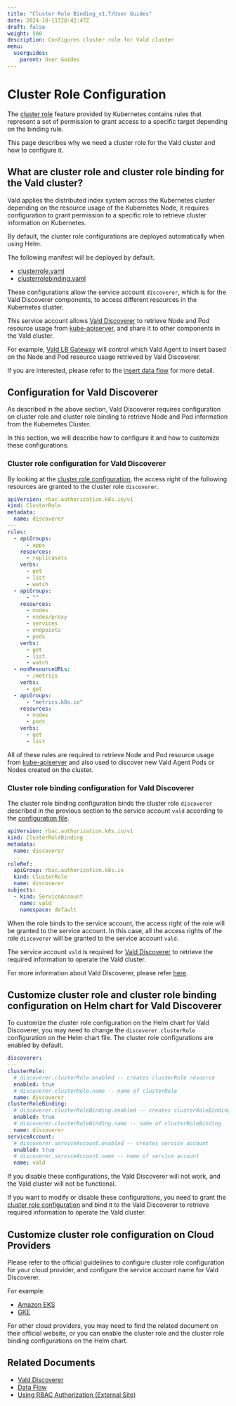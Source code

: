 ```yaml
---
title: "Cluster Role Binding_v1.7/User Guides"
date: 2024-10-11T20:42:47Z
draft: false
weight: 500
description: Configures cluster role for Vald cluster
menu:
  userguides:
    parent: User Guides
---
```


# Cluster Role Configuration

The [cluster role](https://kubernetes.io/docs/reference/access-authn-authz/rbac/) feature provided by Kubernetes contains rules that represent a set of permission to grant access to a specific target depending on the binding rule.

This page describes why we need a cluster role for the Vald cluster and how to configure it.

## What are cluster role and cluster role binding for the Vald cluster?

Vald applies the distributed index system across the Kubernetes cluster depending on the resource usage of the Kubernetes Node, it requires configuration to grant permission to a specific role to retrieve cluster information on Kubernetes.

By default, the cluster role configurations are deployed automatically when using Helm.

The following manifest will be deployed by default.

- [clusterrole.yaml](https://github.com/vdaas/vald/blob/main/k8s/discoverer/clusterrole.yaml)
- [clusterrolebinding.yaml](https://github.com/vdaas/vald/blob/main/k8s/discoverer/clusterrolebinding.yaml)

These configurations allow the service account `discoverer`, which is for the Vald Discoverer components, to access different resources in the Kubernetes cluster.

This service account allows [Vald Discoverer](/docs/v1.7/overview/component/discoverer) to retrieve Node and Pod resource usage from [kube-apiserver](https://kubernetes.io/docs/reference/command-line-tools-reference/kube-apiserver/), and share it to other components in the Vald cluster.

For example, [Vald LB Gateway](/docs/v1.7/overview/component/lb-gateway) will control which Vald Agent to insert based on the Node and Pod resource usage retrieved by Vald Discoverer.

If you are interested, please refer to the [insert data flow](/docs/v1.7/overview/data-flow#insert) for more detail.

## Configuration for Vald Discoverer

As described in the above section, Vald Discoverer requires configuration on cluster role and cluster role binding to retrieve Node and Pod information from the Kubernetes Cluster.

In this section, we will describe how to configure it and how to customize these configurations.

### Cluster role configuration for Vald Discoverer

By looking at the [cluster role configuration](https://github.com/vdaas/vald/blob/main/k8s/discoverer/clusterrole.yaml), the access right of the following resources are granted to the cluster role `discoverer`.

```yaml
apiVersion: rbac.authorization.k8s.io/v1
kind: ClusterRole
metadata:
  name: discoverer
---
rules:
  - apiGroups:
      - apps
    resources:
      - replicasets
    verbs:
      - get
      - list
      - watch
  - apiGroups:
      - ""
    resources:
      - nodes
      - nodes/proxy
      - services
      - endpoints
      - pods
    verbs:
      - get
      - list
      - watch
  - nonResourceURLs:
      - /metrics
    verbs:
      - get
  - apiGroups:
      - "metrics.k8s.io"
    resources:
      - nodes
      - pods
    verbs:
      - get
      - list
```

All of these rules are required to retrieve Node and Pod resource usage from [kube-apiserver](https://kubernetes.io/docs/reference/command-line-tools-reference/kube-apiserver/) and also used to discover new Vald Agent Pods or Nodes created on the cluster.

### Cluster role binding configuration for Vald Discoverer

The cluster role binding configuration binds the cluster role `discoverer` described in the previous section to the service account `vald` according to the [configuration file](https://github.com/vdaas/vald/blob/main/k8s/discoverer/clusterrolebinding.yaml).

```yaml
apiVersion: rbac.authorization.k8s.io/v1
kind: ClusterRoleBinding
metadata:
  name: discoverer
  ...
roleRef:
  apiGroup: rbac.authorization.k8s.io
  kind: ClusterRole
  name: discoverer
subjects:
  - kind: ServiceAccount
    name: vald
    namespace: default
```

When the role binds to the service account, the access right of the role will be granted to the service account.
In this case, all the access rights of the role `discoverer` will be granted to the service account `vald`.

The service account `vald` is required for [Vald Discoverer](https://github.com/vdaas/vald/blob/main/k8s/discoverer/deployment.yaml#L155) to retrieve the required information to operate the Vald cluster.

For more information about Vald Discoverer, please refer [here](/docs/v1.7/overview/component/discoverer).

## Customize cluster role and cluster role binding configuration on Helm chart for Vald Discoverer

To customize the cluster role configuration on the Helm chart for Vald Discoverer, you may need to change the `discoverer.clusterRole` configuration on the Helm chart file. The cluster role configurations are enabled by default.

```yaml
discoverer:
---
clusterRole:
  # discoverer.clusterRole.enabled -- creates clusterRole resource
  enabled: true
  # discoverer.clusterRole.name -- name of clusterRole
  name: discoverer
clusterRoleBinding:
  # discoverer.clusterRoleBinding.enabled -- creates clusterRoleBinding resource
  enabled: true
  # discoverer.clusterRoleBinding.name -- name of clusterRoleBinding
  name: discoverer
serviceAccount:
  # discoverer.serviceAccount.enabled -- creates service account
  enabled: true
  # discoverer.serviceAccount.name -- name of service account
  name: vald
```

<div class="warning">
If you disable these configurations, the Vald Discoverer will not work, and the Vald cluster will not be functional.
</div>

If you want to modify or disable these configurations, you need to grant the [cluster role configuration](https://github.com/vdaas/vald/blob/main/k8s/discoverer/clusterrole.yaml) and bind it to the Vald Discoverer to retrieve required information to operate the Vald cluster.

## Customize cluster role configuration on Cloud Providers

Please refer to the official guidelines to configure cluster role configuration for your cloud provider, and configure the service account name for Vald Discoverer.

For example:

- [Amazon EKS](https://docs.aws.amazon.com/eks/latest/userguide/add-user-role.html)
- [GKE](https://cloud.google.com/kubernetes-engine/docs/how-to/role-based-access-control)

For other cloud providers, you may need to find the related document on their official website, or you can enable the cluster role and the cluster role binding configurations on the Helm chart.

## Related Documents

- [Vald Discoverer](/docs/v1.7/overview/component/discoverer)
- [Data Flow](/docs/v1.7/overview/data-flow)
- [Using RBAC Authorization (External Site)](https://kubernetes.io/docs/reference/access-authn-authz/rbac/)
